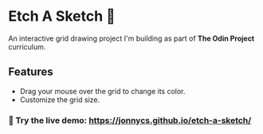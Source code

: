 # Etch A Sketch 🎨
An interactive grid drawing project I'm building as part of **The Odin Project** curriculum.

## Features
- Drag your mouse over the grid to change its color.
- Customize the grid size.

### 🔗 Try the live demo: https://jonnycs.github.io/etch-a-sketch/